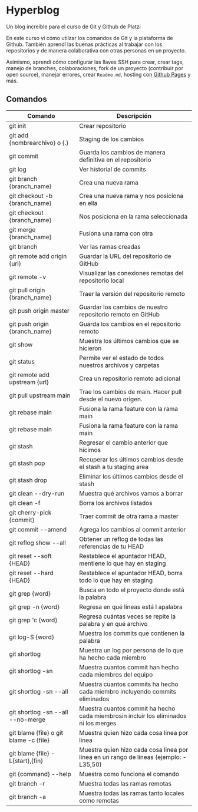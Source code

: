 # Hyperblog
Un blog increíble para el curso de Git y Github de Platzi

En este curso vi cómo utilzar los comandos de Git y la plataforma de Github. También aprendí las buenas prácticas al trabajar con los repositorios y de manera colaborativa con otras personas en un proyecto.

Asimismo, aprendí cómo configurar las llaves SSH para crear, crear tags, manejo de branches, colaboraciones, fork de un proyecto (contribuir por open source), manejar errores, crear `Readme.md`, hosting con [Github Pages](https://lourdesnrdz.github.io/hyperblog/) y más.

<!-- [Hyperblog](https://lourdesnrdz.github.io/hyperblog/blogpost.html) -->

## Comandos 

| Comando | Descripción |
|---------|-------------|
| git init | Crear repositorio |
| git add {nombrearchivo} o {.} | Staging de los cambios |
| git commit | Guarda los cambios de manera definitiva en el repositorio |
| git log | Ver historial de commits |
| git branch {branch_name} | Crea una nueva rama |
| git checkout -b {branch_name} | Crea una nueva rama y nos posiciona en ella |
| git checkout {branch_name} | Nos posiciona en la rama seleccionada |
| git merge {branch_name} | Fusiona una rama con otra |
| git branch | Ver las ramas creadas |
| git remote add origin {url} | Guardar la URL del repositorio de GitHub |
| git remote -v | Visualizar las conexiones remotas del repositorio local |
| git pull origin {branch_name} | Traer la versión del repositorio remoto |
| git push origin master | Guardar los cambios de nuestro repositorio remoto en GitHub|
| git push origin {branch_name} | Guarda los cambios en el repositorio remoto |
| git show | Muestra los últimos cambios que se hicieron |
| git status | Permite ver el estado de todos nuestros archivos y carpetas |
| git remote add upstream {url} | Crea un repositorio remoto adicional |
| git pull upstream main | Trae los cambios de main. Hacer pull desde el nuevo origen. |
| git rebase main | Fusiona la rama feature con la rama main |
| git rebase main | Fusiona la rama feature con la rama main |
| git stash | Regresar el cambio anterior que hicimos |
| git stash pop | Recuperar los últimos cambios desde el stash a tu staging area |
| git stash drop | Eliminar los últimos cambios desde el stash |
| git clean --dry-run | Muestra qué archivos vamos a borrar |
| git clean -f | Borra los archivos listados |
| git cherry-pick {commit} | Traer commit de otra rama a master |
| git commit --amend | Agrega los cambios al commit anterior |
| git reflog show --all | Obtener un reflog de todas las referencias de tu HEAD |
| git reset --soft {HEAD} | Restablece el apuntador HEAD, mentiene lo que hay en staging |
| git reset --hard {HEAD} | Restablece el apuntador HEAD, borra todo lo que hay en staging |
| git grep {word} | Busca en todo el proyecto donde está la palabra |
| git grep -n {word} | Regresa en qué líneas está l apalabra |
| git grep 'c {word} | Regresa cuántas veces se repite la palabra y en qué archivo |
| git log-S {word} | Muestra los commits que contienen la palabra |
| git shortlog | Muestra un log por persona de lo que ha hecho cada miembro |
| git shortlog -sn | Muestra cuantos commit han hecho cada miembros del equipo |
| git shortlog -sn --all | Muestra cuantos commits ha hecho cada miembro incluyendo commits eliminados |
| git shortlog -sn --all --no-merge | Muestra cuantos commit ha hecho cada miembrosin incluir los eliminados ni los merges |
| git blame {file} o git blame -c {file} | Muestra quien hizo cada cosa linea por linea |
| git blame {file} -L{start},{fin} | Muestra quien hizo cada cosa linea por linea en un rango de líneas (ejemplo: -L35,50) |
| git {command} --help | Muestra como funciona el comando |
| git branch -r | Muestra todas las ramas remotas |
| git branch -a | Muestra todas las ramas tanto locales como remotas |
